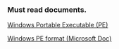 ### Must read documents.

[Windows Portable Executable (PE)](https://github.com/filovirid/crackmes/raw/master/documents/win_pe_format.pdf)

[Windows PE format (Microsoft Doc)](https://docs.microsoft.com/en-us/windows/win32/debug/pe-format)


